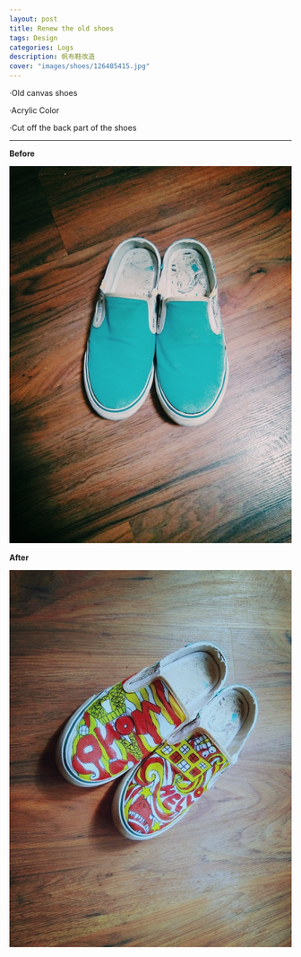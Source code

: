 ```yaml
---
layout: post
title: Renew the old shoes
tags: Design
categories: Logs
description: 帆布鞋改造
cover: "images/shoes/126485415.jpg"
---
```


·Old canvas shoes

·Acrylic Color

·Cut off the back part of the shoes

---

**Before**

![Before](/images/shoes/1610077896.jpg) 

**After**

![After](/images/shoes/126485415.jpg)